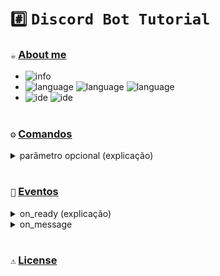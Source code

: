 # `#️⃣` `Discord Bot Tutorial`

### `☕` [About me](https://github.com/controlado)
- ![info](https://img.shields.io/static/v1?logo=discord&label=&message=Balaclava%231912&color=4078c0&logoColor=white&style=flat)
- ![language](https://img.shields.io/static/v1?logo=Python&label=&message=Python%203.11&color=4078c0&logoColor=white&style=flat)
![language](https://img.shields.io/static/v1?label=&message=Pycord&color=4078c0&logoColor=white&style=flat)
![language](https://img.shields.io/static/v1?label=&message=Requests&color=4078c0&logoColor=white&style=flat)
- ![ide](https://img.shields.io/static/v1?logo=Visual%20Studio%20Code&label=&message=Visual%20Studio%20Code&color=4078c0&logoColor=white&style=flat)
![ide](https://img.shields.io/static/v1?logo=Github&label=&message=MIT&color=4078c0&logoColor=white&style=flat)

#

### `⚙️` [Comandos](https://docs.pycord.dev/en/stable/api/application_commands.html#commands)

<details>
    <summary> parâmetro opcional (explicação) </summary>
    
  ```python
    @bot.command(name="cachorro", description="vou enviar uma foto de um cachorro")
    # essa linha mostra pra o discord que a função abaixo vai ser a resposta do comando "cachorro".
    async def dog(ctx: discord.commands.ApplicationContext, breed: str = None):
        """Essa função vai ser chamada quando o comando "cachorro" for executado.
        
        O parâmetro ctx contem várias informações sobre o uso do comando, como por exemplo
        quem utilizou, em qual canal foi utilizado, a mensagem que acionou o comando...

        Já o parâmetro breed, quem decide se vai utilizar ou não é o usuário que executar
        o comando, esse é um parâmetro opcional.
        """
        await ctx.defer()  # faz o bot esperar (bot está pensando...)
  ```

</details>

#

### `👀` [Eventos](https://docs.pycord.dev/en/stable/api/events.html#event-reference)

<details>
    <summary> on_ready (explicação) </summary>
    
  ```python
    @bot.event
    # essa linha mostra pra o discord que a função abaixo vai ser a resposta de um evento.
    # qual evento? o nome da função abaixo vai discernir isso.
    async def on_ready():
        """Quando o bot ligar, ele executa essa função.
        
        É assim que funciona: cada evento é acionado de uma maneira diferente.
        
        Quando um evento for acionado, o discord vai procurar no seu código se
        você configurou uma resposta pra esse evento, se sim, ele vai executar
        essa resposta de forma automática.

        Nesse caso, quando o bot ligar, ele vai procurar no seu código se você
        configurou uma resposta pra o evento on_ready.
        """
        print("o bot foi iniciado com sucesso!")
  ```

</details>

<details>
    <summary> on_message </summary>
    
  ```python
    @bot.event
    async def on_message(message: discord.Message):
        """Quando o bot identificar uma nova mensagem, ele executa essa função.
        
        Nesse caso, o evento on_message envia para as funções de resposta, a mensagem
        que foi identificada, por isso, nas suas funções on_message, você deve esperar
        um argumento do tipo discord.Message.
        """
        print("opa! uma mensagem foi identificada.")
  ```

</details>

#

### `⚠️` [License](https://choosealicense.com/licenses/mit/)
